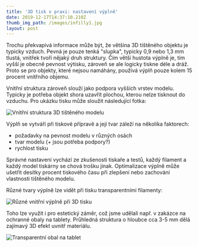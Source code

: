 ```yaml
---
title: '3D tisk v praxi: nastavení výplně'
date: 2019-12-17T14:37:10.210Z
thumb_img_path: /images/infilly1.jpg
layout: post
---
```

Trochu překvapivá informace může být, že většina 3D tištěného objektu je typicky vzduch. Pevná je pouze tenká "slupka", typicky 0,9 nebo 1,3 mm tlustá, vnitřek tvoří nějaký druh struktury. Čím větší hustota výplně je, tím vyšší je obecně pevnost výtisku, zároveň se ale logicky tiskne déle a dráž. Proto se pro objekty, které nejsou namáhány, používá výplň pouze kolem 15 procent vnitřního objemu.

Vnitřní struktura zároveň slouží jako podpora vyšších vrstev modelu. Typicky je potřeba objekt shora uzavřít plochou, kterou nelze tisknout do vzduchu. Pro ukázku tisku může sloužit následující fotka:

![Vnitřní struktura 3D tištěného modelu](/images/vypln.jpg "Vnitřní struktura 3D tištěného modelu")

Výplň se vytváří při tiskové přípravě a její tvar záleží na několika faktorech:

* požadavky na pevnost modelu v různých osách
* tvar modelu (+ jsou potřeba podpory?)
* rychlost tisku

Správné nastavení vychází ze zkušenosti tiskaře a testů, každý filament a každý model tiskárny se chová trošku jinak. Optimalizace výplně může ušetřit desítky procent tiskového času při zlepšení nebo zachování vlastnosti tištěného modelu.

Různé tvary výplně lze vidět při tisku transparentními filamenty:

![Různé vnitřní výplně při 3D tisku](/images/infilly1.jpg "Různé vnitřní výplně při 3D tisku")

Toho lze využít i pro estetický záměr, což jsme udělali např. v zakázce na ochranné obaly na tablety. Průhledná struktura o hloubce cca 3-5 mm dělá zajímavý 3D efekt uvnitř materiálu.

![Transparentní obal na tablet](/images/16_nm.jpg "Transparentní obal na tablet")
